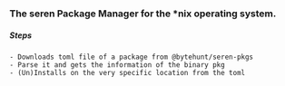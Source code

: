 ###   The seren Package Manager for the *nix operating system.

##### Steps
    
    - Downloads toml file of a package from @bytehunt/seren-pkgs
    - Parse it and gets the information of the binary pkg
    - (Un)Installs on the very specific location from the toml
